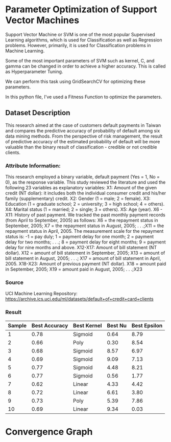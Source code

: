 # Parameter Optimization of Support Vector Machines

Support Vector Machine or SVM is one of the most popular Supervised Learning algorithms, which is used for Classification as well as Regression problems. However, primarily, it is used for Classification problems in Machine Learning.

Some of the most important parameters of SVM such as kernel, C, and gamma can be changed in order to achieve a higher accuracy. This is called as Hyperparameter Tuning.

We can perform this task using GridSearchCV for optimizing these parameters.

In this python file, I've used a Fitness Function to optimize the parameters.

## Dataset Description
This research aimed at the case of customers default payments in Taiwan and compares the predictive accuracy of probability of default among six data mining methods. From the perspective of risk management, the result of predictive accuracy of the estimated probability of default will be more valuable than the binary result of classification - credible or not credible clients.

### Attribute Information:

This research employed a binary variable, default payment (Yes = 1, No = 0), as the response variable. This study reviewed the literature and used the following 23 variables as explanatory variables:
X1: Amount of the given credit (NT dollar): it includes both the individual consumer credit and his/her family (supplementary) credit.
X2: Gender (1 = male; 2 = female).
X3: Education (1 = graduate school; 2 = university; 3 = high school; 4 = others).
X4: Marital status (1 = married; 2 = single; 3 = others).
X5: Age (year).
X6 - X11: History of past payment. We tracked the past monthly payment records (from April to September, 2005) as follows: X6 = the repayment status in September, 2005; X7 = the repayment status in August, 2005; . . .;X11 = the repayment status in April, 2005. The measurement scale for the repayment status is: -1 = pay duly; 1 = payment delay for one month; 2 = payment delay for two months; . . .; 8 = payment delay for eight months; 9 = payment delay for nine months and above.
X12-X17: Amount of bill statement (NT dollar). X12 = amount of bill statement in September, 2005; X13 = amount of bill statement in August, 2005; . . .; X17 = amount of bill statement in April, 2005.
X18-X23: Amount of previous payment (NT dollar). X18 = amount paid in September, 2005; X19 = amount paid in August, 2005; . . .;X23

### Source
 UCI Machine Learning Repository: https://archive.ics.uci.edu/ml/datasets/default+of+credit+card+clients 
 
### Result
| Sample  | Best Accuracy | Best Kernel | Best Nu | Best Epsilon |
| -----   | ------------- | ----------- | ------- | ------------ |
| 1 | 0.78 | Sigmoid | 0.64 | 8.79 |
| 2 | 0.66 | Poly | 0.30 | 8.54 |
| 3 | 0.68 | Sigmoid | 8.57 | 6.97 |
| 4 | 0.69 | Sigmoid | 9.09 | 7.13 |
| 5 | 0.77 | Sigmoid | 4.48 | 8.21 |
| 6 | 0.77 | Sigmoid | 0.56 | 1.77 |
| 7 | 0.62 | Linear | 4.33 | 4.42 |
| 8 | 0.72 | Linear | 6.61 | 3.80 |
| 9 | 0.73 | Poly | 5.39 | 7.86 |
| 10 | 0.69 | Linear | 9.34 | 0.03 |


# Convergence Graph 


